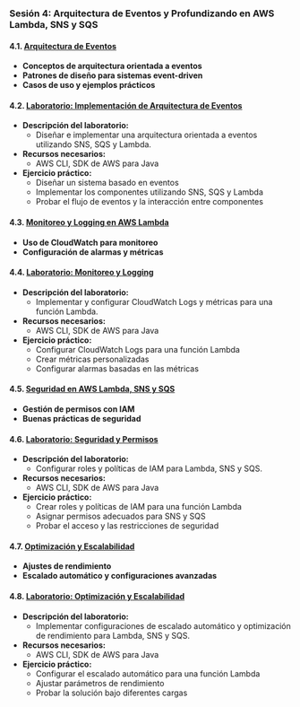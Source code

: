 ### Sesión 4: Arquitectura de Eventos y Profundizando en AWS Lambda, SNS y SQS

#### 4.1. [Arquitectura de Eventos](arquitectura_eventos.md)
- **Conceptos de arquitectura orientada a eventos**
- **Patrones de diseño para sistemas event-driven**
- **Casos de uso y ejemplos prácticos**

#### 4.2. [Laboratorio: Implementación de Arquitectura de Eventos](laboratorio_arquitectura.md)
- **Descripción del laboratorio:**
  - Diseñar e implementar una arquitectura orientada a eventos utilizando SNS, SQS y Lambda.
- **Recursos necesarios:**
  - AWS CLI, SDK de AWS para Java
- **Ejercicio práctico:**
  - Diseñar un sistema basado en eventos
  - Implementar los componentes utilizando SNS, SQS y Lambda
  - Probar el flujo de eventos y la interacción entre componentes

#### 4.3. [Monitoreo y Logging en AWS Lambda](monitoreo_logging.md)
- **Uso de CloudWatch para monitoreo**
- **Configuración de alarmas y métricas**

#### 4.4. [Laboratorio: Monitoreo y Logging](laboratorio_monitoreo.md)
- **Descripción del laboratorio:**
  - Implementar y configurar CloudWatch Logs y métricas para una función Lambda.
- **Recursos necesarios:**
  - AWS CLI, SDK de AWS para Java
- **Ejercicio práctico:**
  - Configurar CloudWatch Logs para una función Lambda
  - Crear métricas personalizadas
  - Configurar alarmas basadas en las métricas

#### 4.5. [Seguridad en AWS Lambda, SNS y SQS](seguridad.md)
- **Gestión de permisos con IAM**
- **Buenas prácticas de seguridad**

#### 4.6. [Laboratorio: Seguridad y Permisos](laboratorio_seguridad.md)
- **Descripción del laboratorio:**
  - Configurar roles y políticas de IAM para Lambda, SNS y SQS.
- **Recursos necesarios:**
  - AWS CLI, SDK de AWS para Java
- **Ejercicio práctico:**
  - Crear roles y políticas de IAM para una función Lambda
  - Asignar permisos adecuados para SNS y SQS
  - Probar el acceso y las restricciones de seguridad

#### 4.7. [Optimización y Escalabilidad](optimizacion_escalabilidad.md)
- **Ajustes de rendimiento**
- **Escalado automático y configuraciones avanzadas**

#### 4.8. [Laboratorio: Optimización y Escalabilidad](laboratorio_optimizacion.md)
- **Descripción del laboratorio:**
  - Implementar configuraciones de escalado automático y optimización de rendimiento para Lambda, SNS y SQS.
- **Recursos necesarios:**
  - AWS CLI, SDK de AWS para Java
- **Ejercicio práctico:**
  - Configurar el escalado automático para una función Lambda
  - Ajustar parámetros de rendimiento
  - Probar la solución bajo diferentes cargas
